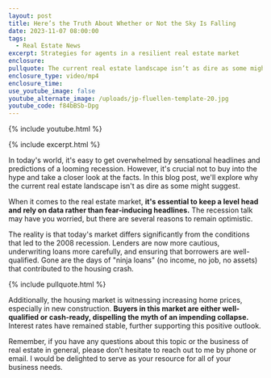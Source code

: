 ```yaml
---
layout: post
title: Here’s the Truth About Whether or Not the Sky Is Falling
date: 2023-11-07 08:00:00
tags:
  - Real Estate News
excerpt: Strategies for agents in a resilient real estate market
enclosure:
pullquote: The current real estate landscape isn’t as dire as some might suggest.
enclosure_type: video/mp4
enclosure_time:
use_youtube_image: false
youtube_alternate_image: /uploads/jp-fluellen-template-20.jpg
youtube_code: f84bBSb-Dpg
---
```

{% include youtube.html %}

{% include excerpt.html %}

In today's world, it's easy to get overwhelmed by sensational headlines and predictions of a looming recession. However, it's crucial not to buy into the hype and take a closer look at the facts. In this blog post, we'll explore why the current real estate landscape isn't as dire as some might suggest.

When it comes to the real estate market, **it's essential to keep a level head and rely on data rather than fear-inducing headlines.** The recession talk may have you worried, but there are several reasons to remain optimistic.

The reality is that today's market differs significantly from the conditions that led to the 2008 recession. Lenders are now more cautious, underwriting loans more carefully, and ensuring that borrowers are well-qualified. Gone are the days of "ninja loans" (no income, no job, no assets) that contributed to the housing crash.

{% include pullquote.html %}

Additionally, the housing market is witnessing increasing home prices, especially in new construction. **Buyers in this market are either well-qualified or cash-ready, dispelling the myth of an impending collapse.** Interest rates have remained stable, further supporting this positive outlook.

Remember, if you have any questions about this topic or the business of real estate in general, please don’t hesitate to reach out to me by phone or email. I would be delighted to serve as your resource for all of your business needs.